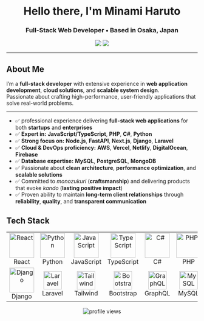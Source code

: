 <!-- Banner / Intro -->
<h1 align="center">Hello there, I'm Minami Haruto </h1>
<h3 align="center">Full-Stack Web Developer • Based in Osaka, Japan</h3>

<p align="center">
  <a href="mailto:minamiharuto727@gmail.com"><img src="https://img.shields.io/badge/Email-Contact%20Me-red?style=flat-square&logo=gmail"></a>
  <a href="https://github.com/angryred027"><img src="https://img.shields.io/badge/GitHub-angryred027-black?style=flat-square&logo=github"></a>
</p>

---

## About Me
I’m a **full-stack developer** with extensive experience in **web application development**, **cloud solutions**, and **scalable system design**.  
Passionate about crafting high-performance, user-friendly applications that solve real-world problems.

---

* ✅ professional experience delivering **full-stack web applications** for both **startups** and **enterprises**
* ✅ **Expert in:** **JavaScript/TypeScript**, **PHP**, **C#**, **Python**
* ✅ **Strong focus on:** **Node.js**, **FastAPI**, **Next.js**, **Django**, **Laravel**
* ✅ **Cloud & DevOps proficiency:** **AWS**, **Vercel**, **Netlify**, **DigitalOcean**, **Firebase**
* ✅ **Database expertise:** **MySQL**, **PostgreSQL**, **MongoDB**
* ✅ Passionate about **clean architecture**, **performance optimization**, and **scalable solutions**
* ✅ Committed to *monozukuri* (**craftsmanship**) and delivering products that evoke *kando* (**lasting positive impact**)
* ✅ Proven ability to maintain **long-term client relationships** through **reliability**, **quality**, and **transparent communication**


## Tech Stack

<table align="center">
<tr>
<td align="center" width="96">
  <img src="https://techstack-generator.vercel.app/react-icon.svg" width="65" height="65" alt="React" /><br>React
</td>
<td align="center" width="96">
  <img src="https://techstack-generator.vercel.app/python-icon.svg" width="65" height="65" alt="Python" /><br>Python
</td>
<td align="center" width="96">
  <img src="https://techstack-generator.vercel.app/js-icon.svg" width="65" height="65" alt="JavaScript" /><br>JavaScript
</td>
<td align="center" width="96">
  <img src="https://techstack-generator.vercel.app/ts-icon.svg" width="65" height="65" alt="TypeScript" /><br>TypeScript
</td>
<td align="center" width="96">
  <img src="https://techstack-generator.vercel.app/csharp-icon.svg" width="65" height="65" alt="C#" /><br>C#
</td>
<td align="center" width="96">
  <img src="https://techstack-generator.vercel.app/php-icon.svg" width="65" height="65" alt="PHP" /><br>PHP
</td>
<td align="center" width="96">
  <img src="https://techstack-generator.vercel.app/vue-icon.svg" width="65" height="65" alt="Vue" /><br>Vue
</td>
<td align="center" width="96">
  <img src="https://techstack-generator.vercel.app/webpack-icon.svg" width="65" height="65" alt="Webpack" /><br>Webpack
</td>
<td align="center" width="96">
  <img src="https://techstack-generator.vercel.app/aws-icon.svg" width="65" height="65" alt="AWS" /><br>AWS
</td>
</tr>

<tr>
<td align="center" width="96">
  <img src="https://techstack-generator.vercel.app/django-icon.svg" width="65" height="65" alt="Django" /><br>Django
</td>
<td align="center" width="96">
  <img src="https://skillicons.dev/icons?i=laravel" width="48" height="48" alt="Laravel" /><br>Laravel
</td>
<td align="center" width="96">
  <img src="https://skillicons.dev/icons?i=tailwind" width="48" height="48" alt="Tailwind" /><br>Tailwind
</td>
<td align="center" width="96">
  <img src="https://skillicons.dev/icons?i=bootstrap" width="48" height="48" alt="Bootstrap" /><br>Bootstrap
</td>
<td align="center" width="96">
  <img src="https://skillicons.dev/icons?i=graphql" width="48" height="48" alt="GraphQL" /><br>GraphQL
</td>
<td align="center" width="96">
  <img src="https://skillicons.dev/icons?i=mysql" width="48" height="48" alt="MySQL" /><br>MySQL
</td>
<td align="center" width="96">
  <img src="https://skillicons.dev/icons?i=postgres" width="48" height="48" alt="PostgreSQL" /><br>PostgreSQL
</td>
<td align="center" width="96">
  <img src="https://skillicons.dev/icons?i=mongodb" width="48" height="48" alt="MongoDB" /><br>MongoDB
</td>
<td align="center" width="96">
  <img src="https://skillicons.dev/icons?i=nodejs" width="48" height="48" alt="Node.js" /><br>Node.js
</td>
</tr>
</table>


<p align="center">
  <img src="https://komarev.com/ghpvc/?username=angryred027&label=Profile%20views&color=0e75b6&style=flat" alt="profile views" />
</p>
